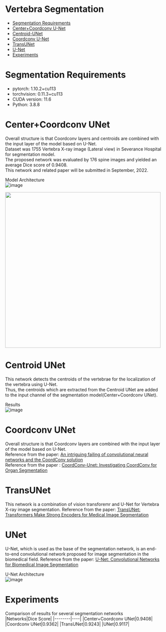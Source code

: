 Vertebra Segmentation
=====================
* [Segmentation Requirements](#segmentation-requirements)
* [Center+Coordconv U-Net](#center+coordconv-unet)
* [Centroid-UNet](#centroid-unet)
* [Coordconv U-Net](#coordconv-unet)
* [TransUNet](#Transunet)
* [U-Net](#unet)
* [Experiments](#experiments)

# Segmentation Requirements
* pytorch: 1.10.2+cu113
* torchvision: 0.11.3+cu113
* CUDA version: 11.6
* Python: 3.8.8

# Center+Coordconv UNet
Overall structure is that Coordconv layers and centroids are combined with the input layer of the model based on U-Net.    
Dataset was 1755 Vertebra X-ray image (Lateral view) in Severance Hospital for segmentation model.    
The proposed network was evaluated by 176 spine images and yielded an average Dice score of 0.9408.      
This network and related paper will be submitted in September, 2022.

Model Architecture   
![image](https://user-images.githubusercontent.com/48985628/187608509-aad9af10-031e-4bb0-a575-77b6f3144bca.png)

<img src="https://user-images.githubusercontent.com/48985628/187622895-d23315ca-3dd1-43db-8ec3-60bdf70d6e26.png" width="500" height="500"/>

# Centroid UNet
This network detects the centroids of the vertebrae for the localization of the vertebra using U-Net.    
Thus, the centroids which are extracted from the Centroid UNet are added to the input channel of the segmentation model(Center+Coordconv UNet).    

Results    
![image](https://user-images.githubusercontent.com/48985628/187630961-d99647b8-3fd3-4044-9297-a5c4675899cf.png)

# Coordconv UNet
Overall structure is that Coordconv layers are combined with the input layer of the model based on U-Net.     
Reference from the paper: [An intriguing failing of convolutional neural networks and the CoordConv solution](https://arxiv.org/abs/1807.03247)    
Reference from the paper : [CoordConv-Unet: Investigating CoordConv for Organ Segmentation](https://doi.org/10.1016/j.irbm.2021.03.002)     

# TransUNet
This network is a combination of vision transforemr and U-Net for Vertebra X-ray image segmentation. 
Reference from the paper: [TransUNet: Transformers Make Strong Encoders for Medical Image Segmentation](https://arxiv.org/pdf/2102.04306.pdf)

# UNet
U-Net, which is used as the base of the segmentation network, is an end-to-end convolutional network proposed for image segmentation in the biomedical field.
Reference from the paper: [U-Net: Convolutional Networks for Biomedical Image Segmentation](https://arxiv.org/abs/1505.04597)

U-Net Architecture    
![image](https://user-images.githubusercontent.com/48985628/187627436-58fa0f6b-082d-468c-8782-0c6f8b398936.png)

# Experiments
Comparison of results for several segmentation networks    
|Networks|Dice Score|
|--------|----|
|Center+Coordconv UNet|0.9408|
|Coordconv UNet|0.9362|
|TransUNet|0.9243|
|UNet|0.9117|

